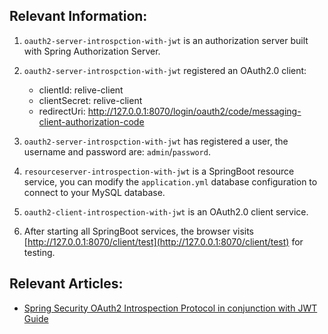 ## Relevant Information:

1. `oauth2-server-introspction-with-jwt` is an authorization server built with Spring Authorization Server.
2. `oauth2-server-introspction-with-jwt` registered an OAuth2.0 client:
    - clientId: relive-client
    - clientSecret: relive-client
    - redirectUri: http://127.0.0.1:8070/login/oauth2/code/messaging-client-authorization-code


3. `oauth2-server-introspction-with-jwt` has registered a user, the username and password are: `admin`/`password`.

4. `resourceserver-introspection-with-jwt` is a SpringBoot resource service, you can modify the `application.yml`
   database configuration to connect to your MySQL database.
5. `oauth2-client-introspection-with-jwt` is an OAuth2.0 client service.
6. After starting all SpringBoot services, the browser
   visits [http://127.0.0.1:8070/client/test](http://127.0.0.1:8070/client/test) for testing.

## Relevant Articles:

- [Spring Security OAuth2 Introspection Protocol in conjunction with JWT Guide](https://relive27.github.io/blog/oauth2-introspection-with-jwt)
